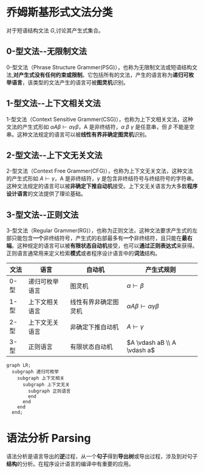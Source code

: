 # 乔姆斯基形式文法分类

对于短语结构文法 $G$,讨论其产生式集合。

## 0-型文法--无限制文法

0-型文法（Phrase Structure Grammer(PSG)），也称为无限制文法或短语结构文法,**对产生式没有任何约束或限制**。它包括所有的文法，产生的语言称为**递归可枚举语言**，该类型的文法产生的语言可被**图灵机**识别。

## 1-型文法--上下文相关文法

1-型文法（Context Sensitive Grammer(CSG)），也称为上下文相关文法，这种文法的产生式形如 $\alpha A \beta \vdash \alpha \gamma \beta$，A 是非终结符，$\alpha\ \beta\ \gamma$ 是任意串，但 $\beta$ 不能是空串。这种文法规定的语言可以被**线性有界非确定图灵机**识别。

## 2-型文法--上下文无关文法

2-型文法（Context Free Grammer(CFG)），也称为上下文无关文法，这种文法的产生式形如 $A \vdash \gamma$，A 是非终结符，$\gamma$ 是包含非终结符号与终结符号的字符串。这种文法规定的语言可以被**非确定下推自动机**接受。上下文无关语言为大多数**程序设计语言**的文法提供了理论基础。

## 3-型文法--正则文法

3-型文法（Regular Grammer(RG)），也称为正则文法，这种文法要求产生式的左部只能包含**一个**非终结符号，产生式的右部最多有**一个**非终结符，且只能在**最右端**。这种规定的语言可以被**有限状态自动机**接受，也可以**通过正则表达式**来获得。正则语言通常用来定义检索**模式**或者程序设计语言中的**词法**结构。

| 文法 | 语言           | 自动机               | 产生式规则                                  |
| ---- | -------------- | -------------------- | ------------------------------------------- |
| 0-型 | 递归可枚举语言 | 图灵机               | $\alpha \vdash \beta$                       |
| 1-型 | 上下文相关语言 | 线性有界非确定图灵机 | $\alpha A \beta \vdash \alpha \gamma \beta$ |
| 2-型 | 上下文无关语言 | 非确定下推自动机     | $A \vdash \gamma$                           |
| 3-型 | 正则语言       | 有限状态自动机       | $A \vdash aB \\ A \vdash a$                 |

```mermaid
graph LR;
  subgraph 递归可枚举
    subgraph 上下文相关
      subgraph 上下文无关
        subgraph 正则语言
        end
      end
    end
  end;
```

# 语法分析 Parsing

语法分析是语言导出的**逆**过程，从一个**句子**得到**导出树**或导出过程，涉及到对句子**结构**的分析。在程序设计语言的编译中有重要的应用。
